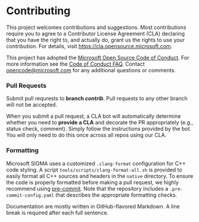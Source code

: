 # Contributing

This project welcomes contributions and suggestions.
Most contributions require you to agree to a Contributor License Agreement (CLA) declaring that you have the right to, and actually do, grant us the rights to use your contribution.
For details, visit https://cla.opensource.microsoft.com.

This project has adopted the [Microsoft Open Source Code of Conduct](https://opensource.microsoft.com/codeofconduct/).
For more information see the [Code of Conduct FAQ](https://opensource.microsoft.com/codeofconduct/faq/).
Contact [opencode@microsoft.com](mailto:opencode@microsoft.com) for any additional questions or comments.

### Pull Requests

Submit pull requrests to **branch *contrib***.
Pull requests to any other branch will not be accepted.

When you submit a pull request, a CLA bot will automatically determine whether you need to **provide a CLA** and decorate the PR appropriately (e.g., status check, comment).
Simply follow the instructions provided by the bot. You will only need to do this once across all repos using our CLA.

### Formatting

Microsoft SIGMA uses a customized `.clang-format` configuration for C++ code styling.
A script `tools/scripts/clang-format-all.sh` is provided to easily format all C++ sources and headers in the `native` directory.
To ensure the code is properly formatted before making a pull request, we highly recommend using [pre-commit](https://pre-commit.com/).
Note that the repository includes a `.pre-commit-config.yaml` that describes the appropriate formatting checks.

Documentation are mostly written in GitHub-flavored Markdown.
A line break is required after each full sentence.
